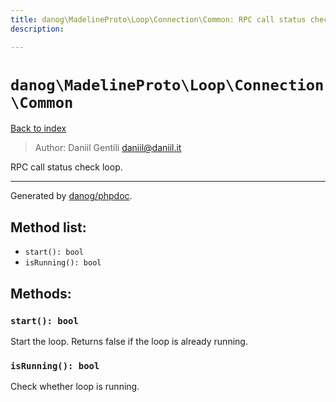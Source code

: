 ```yaml
---
title: danog\MadelineProto\Loop\Connection\Common: RPC call status check loop.
description: 

---
```

# `danog\MadelineProto\Loop\Connection\Common`
[Back to index](../../../../index.md)

> Author: Daniil Gentili <daniil@daniil.it>  
  

RPC call status check loop.  




---
Generated by [danog/phpdoc](https://phpdoc.daniil.it).  
## Method list:
* `start(): bool`
* `isRunning(): bool`

## Methods:
### `start(): bool`

Start the loop.
Returns false if the loop is already running.


### `isRunning(): bool`

Check whether loop is running.



